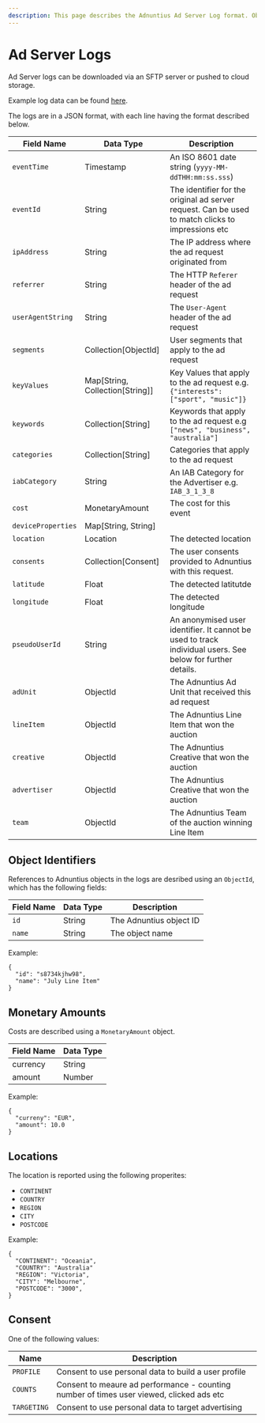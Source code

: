 ```yaml
---
description: This page describes the Adnuntius Ad Server Log format. Obtaining access to logs is a premium feature; please contact Adnuntius if you would like this to be enabled for your account
---
```

# Ad Server Logs

Ad Server logs can be downloaded via an SFTP server or pushed to cloud storage. 

Example log data can be found [here](https://api.adnuntius.com/rawlogs/). 

The logs are in a JSON format, with each line having the format described below.

| Field Name | Data Type | Description |
| --- | --- | ---
| `eventTime` | Timestamp | An ISO 8601 date string (`yyyy-MM-ddTHH:mm:ss.sss`) |
| `eventId` | String | The identifier for the original ad server request. Can be used to match clicks to impressions etc |
| `ipAddress` | String | The IP address where the ad request originated from
| `referrer` | String | The HTTP `Referer` header of the ad request |
| `userAgentString` | String | The `User-Agent` header of the ad request |
| `segments` | Collection[ObjectId] | User segments that apply to the ad request
| `keyValues` | Map[String, Collection[String]] | Key Values that apply to the ad request e.g. `{"interests":["sport", "music"]}`
| `keywords` | Collection[String] | Keywords that apply to the ad request e.g `["news", "business", "australia"]`
| `categories` | Collection[String] | Categories that apply to the ad request
| `iabCategory` | String | An IAB Category for the Advertiser e.g. `IAB_3_1_3_8` |
| `cost` | MonetaryAmount | The cost for this event |
| `deviceProperties` | Map[String, String] |
| `location` | Location | The detected location 
| `consents` | Collection[Consent] | The user consents provided to Adnuntius with this request.
| `latitude` | Float | The detected latitutde
| `longitude` | Float | The detected longitude
| `pseudoUserId` | String | An anonymised user identifier. It cannot be used to track individual users. See below for further details.
| `adUnit` | ObjectId | The Adnuntius Ad Unit that received this ad request
| `lineItem` | ObjectId | The Adnuntius Line Item that won the auction
| `creative` | ObjectId | The Adnuntius Creative that won the auction
| `advertiser` | ObjectId | The Adnuntius Creative that won the auction
| `team` | ObjectId | The Adnuntius Team of the auction winning Line Item

## Object Identifiers

References to Adnuntius objects in the logs are desribed using an `ObjectId`, which has the following fields:

| Field Name | Data Type | Description |
| --- | --- | ---
| `id` | String | The Adnuntius object ID
| `name` | String | The object name

Example:

```
{ 
  "id": "s8734kjhw98",
  "name": "July Line Item"
}
```

## Monetary Amounts

Costs are described using a `MonetaryAmount` object.

| Field Name | Data Type |
| --- | --- 
| currency | String |
| amount | Number |

Example:

```
{ 
  "curreny": "EUR",
  "amount": 10.0
}
```

## Locations

The location is reported using the following properites:

- `CONTINENT`
- `COUNTRY`
- `REGION`
- `CITY`
- `POSTCODE`

Example:

```
{
  "CONTINENT": "Oceania",
  "COUNTRY": "Australia"
  "REGION": "Victoria",
  "CITY": "Melbourne",
  "POSTCODE": "3000",
}
```

## Consent

One of the following values:


| Name | Description |
| --- | --- |
| `PROFILE` | Consent to use personal data to build a user profile
| `COUNTS` | Consent to meaure ad performance - counting number of times user viewed, clicked ads etc
| `TARGETING` | Consent to use personal data to target advertising 
